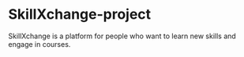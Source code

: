 # SkillXchange-project
SkillXchange is a platform for people who want to learn new skills and engage in courses.
